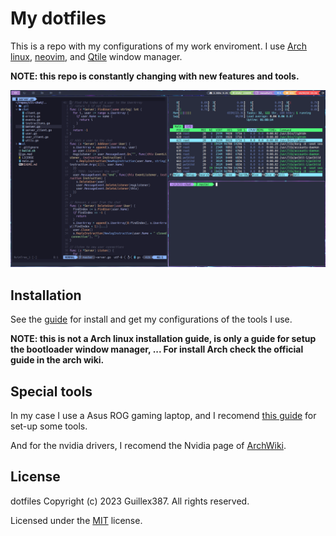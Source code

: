 # My dotfiles

This is a repo with my configurations of my work enviroment.
I use [Arch linux](https://archlinux.org/), [neovim](https://neovim.io/), and [Qtile](http://www.qtile.org/) window manager.

**NOTE: this repo is constantly changing with new features and tools.**

![System capture](./captures/system.png)

## Installation

See the [guide](./INSTALL.md) for install and get my configurations of the tools I use.

**NOTE: this is not a Arch linux installation guide, is only a guide for setup the bootloader
window manager, ... For install Arch check the official guide in the arch wiki.**

## Special tools

In my case I use a Asus ROG gaming laptop, and
I recomend [this guide](https://asus-linux.org/wiki/arch-guide) for set-up some tools.

And for the nvidia drivers, I recomend the Nvidia page of [ArchWiki](https://wiki.archlinux.org).

## License

dotfiles Copyright (c) 2023 Guillex387. All rights reserved.

Licensed under the [MIT](./LICENSE) license.
